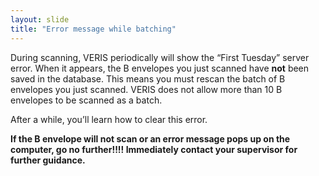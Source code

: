 ```yaml
---
layout: slide
title: "Error message while batching"
---
```


During scanning, VERIS periodically will show the “First Tuesday” server error.  When it appears, the B envelopes you just scanned have **not** been saved in the database.  This means you must rescan the batch of B envelopes you just scanned.  VERIS does not allow more than 10 B envelopes to be scanned as a batch. 

After a while, you’ll learn how to clear this error.

**If the B envelope will not scan or an error message pops up on the computer, go no further!!!!  Immediately contact your supervisor for further guidance.**
